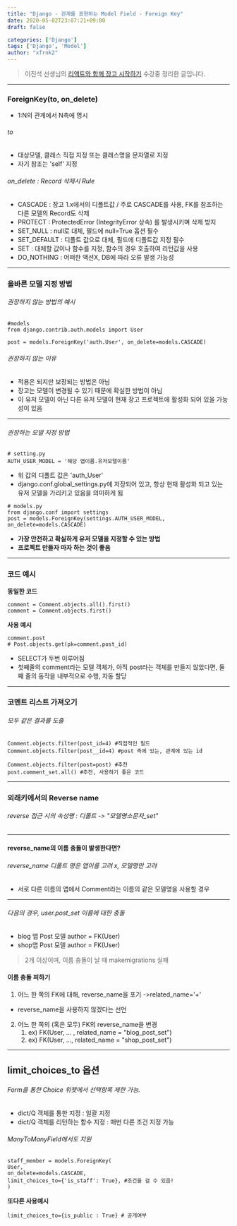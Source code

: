 ```yaml
---
title: "Django - 관계를 표현하는 Model Field - Foreign Key"
date: 2020-05-02T23:07:21+09:00
draft: false

categories: ['Django']
tags: ['Django', 'Model']
author: "xfrnk2"
---
```

>이진석 선생님의 [리액트와 함께 장고 시작하기](https://educast.com/course/web/ZU53) 수강중 정리한 글입니다.
---

### ForeignKey(**to, on_delete**)
+ 1:N의 관계에서 N측에 명시

###### to
+ 대상모델, 클래스 직접 지정 또는 클래스명을 문자열로 지정
+ 자기 참조는 'self' 지정
###### on_delete : Record 삭제시 Rule
+ CASCADE : 장고 1.x에서의 디폴트값 / 주로 CASCADE를 사용, FK를 참조하는 다른 모델의 Record도 삭제
+ PROTECT : ProtectedError (IntegrityError 상속) 를 발생시키며 삭제 방지 
+ SET_NULL : null로 대체, 필드에 null=True 옵션 필수 
+ SET_DEFAULT : 디폴트 값으로 대체, 필드에 디폴트값 지정 필수 
+ SET : 대체할 값이나 함수를 지정, 함수의 경우 호출하여 리턴값을 사용 
+ DO_NOTHING : 어떠한 액션X, DB에 따라 오류 발생 가능성
---
### 올바른 모델 지정 방법
###### 권장하지 않는 방법의 예시

~~~
#models
from django.contrib.auth.models import User
~~~
~~~ 
post = models.ForeignKey('auth.User', on_delete=models.CASCADE)
~~~

###### 권장하지 않는 이유
+ 적용은 되지만 보장되는 방법은 아님
+ 장고는 모델이 변경될 수 있기 때문에 확실한 방법이 아님
+ 이 유저 모델이 아닌 다른 유저 모델이 현재 장고 프로젝트에 활성화 되어 있을 가능성이 있음
---
###### 권장하는 모델 지정 방법
~~~
# setting.py
AUTH_USER_MODEL = '해당 앱이름.유저모델이름'
~~~
+ 위 값의 디폴트 값은 'auth_User'
+ django.conf.global_settings.py에 저장되어 있고, 항상 현재 활성화 되고 있는 유저 모델을 가리키고 있음을 의미하게 됨
~~~
# models.py
from django.conf import settings
post = models.ForeignKey(settings.AUTH_USER_MODEL, on_delete=models.CASCADE)
~~~

+ **가장 안전하고 확실하게 유저 모델을 지정할 수 있는 방법**
+ **프로젝트 만들자 마자 하는 것이 좋음**

---
### 코드 예시
**동일한 코드**
~~~
comment = Comment.objects.all().first()
comment = Comment.objects.first()
~~~
**사용 예시** 
~~~
comment.post  
# Post.objects.get(pk=comment.post_id)
~~~
+ SELECT가 두번 이루어짐 
+ 첫째줄의 comment라는 모델 객체가, 아직 post라는 객체를 만들지 않았다면, 둘째 줄의 동작을 내부적으로 수행, 자동 할당
---
### 코멘트 리스트 가져오기
###### 모두 같은 결과를 도출
~~~
Comment.objects.filter(post_id=4) #직접적인 필드
Comment.objects.filter(post__id=4) #post 측에 있는, 관계에 있는 id
~~~
~~~
Comment.objects.filter(post=post) #추천
post.comment_set.all() #추천, 사용하기 좋은 코드
~~~
---
### 외래키에서의 Reverse name
###### reverse 접근 시의 속성명 : 디폴트 -> "모델명소문자_set"
---
#### **reverse_name의 이름 충돌이 발생한다면?**
  ###### reverse_name 디폴트 명은 앱이름 고려 x, 모델명만 고려
  + 서로 다른 이름의 앱에서 Comment라는 이름의 같은 모델명을 사용할 경우
  ---
  ###### 다음의 경우, user.post_set 이름에 대한 충돌
  + blog 앱 Post 모델 author = FK(User)
  + shop앱 Post 모델 author = FK(User)
 > 2개 이상이며, 이름 충돌이 날 때 makemigrations 실패
 #### **이름 충돌 피하기**
 1. 어느 한 쪽의 FK에 대해, reverse_name을 포기 ->related_name='+'
 + reverse_name을 사용하지 않겠다는 선언
 2. 어느 한 쪽의 (혹은 모두) FK의 reverse_name을 변경
    1. ex) FK(User, ... , related_name = "blog_post_set")
    2. ex) FK(User, ..., related_name = "shop_post_set")
---
## limit_choices_to 옵션

###### Form을 통한 Choice 위젯에서 선택항목 제한 가능.
+ dict/Q 객체를 통한 지정 : 일괄 지정
+ dict/Q 객체를 리턴하는 함수 지정 : 매번 다른 조건 지정 가능

###### ManyToManyField에서도 지원
~~~
staff_member = models.ForeignKey(
User,
on_delete=models.CASCADE,
limit_choices_to={'is_staff': True}, #조건을 걸 수 있음!
)
~~~

**또다른 사용예시**
~~~
limit_choices_to={is_public : True} # 공개여부
~~~

